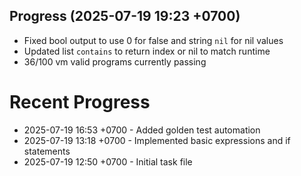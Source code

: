 ## Progress (2025-07-19 19:23 +0700)
- Fixed bool output to use 0 for false and string `nil` for nil values
- Updated list `contains` to return index or nil to match runtime
- 36/100 vm valid programs currently passing

# Recent Progress
- 2025-07-19 16:53 +0700 - Added golden test automation
- 2025-07-19 13:18 +0700 - Implemented basic expressions and if statements
- 2025-07-19 12:50 +0700 - Initial task file
